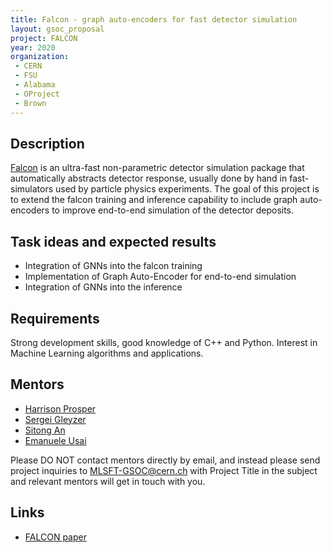 ```yaml
---
title: Falcon - graph auto-encoders for fast detector simulation
layout: gsoc_proposal
project: FALCON
year: 2020
organization: 
 - CERN
 - FSU
 - Alabama
 - OProject
 - Brown
---
```


## Description
[Falcon](http://inspirehep.net/record/1456803) is an ultra-fast non-parametric detector simulation package that automatically abstracts detector response, usually done by hand in fast-simulators used by particle physics experiments. The goal of this project is to extend the falcon training and inference capability to include graph auto-encoders to improve end-to-end simulation of the detector deposits. 

## Task ideas and expected results
  * Integration of GNNs into the falcon training
  * Implementation of Graph Auto-Encoder for end-to-end simulation 
  * Integration of GNNs into the inference



## Requirements
Strong development skills, good knowledge of C++ and Python. Interest in Machine Learning algorithms and applications.

## Mentors 
  * [Harrison Prosper](mailto:sft-gsoc-ml@googlegroups.com?subject=FALCON)
  * [Sergei Gleyzer](mailto:sft-gsoc-ml@googlegroups.com?subject=FALCON)
  * [Sitong An](mailto:sft-gsoc-ml@googlegroups.com?subject=FALCON)
  * [Emanuele Usai](mailto:sft-gsoc-ml@googlegroups.com?subject=FALCON) 

Please DO NOT contact mentors directly by email, and instead please send project inquiries to MLSFT-GSOC@cern.ch with Project Title in the subject and relevant mentors will get in touch with you. 

## Links
  * [FALCON paper](http://inspirehep.net/record/1456803)
